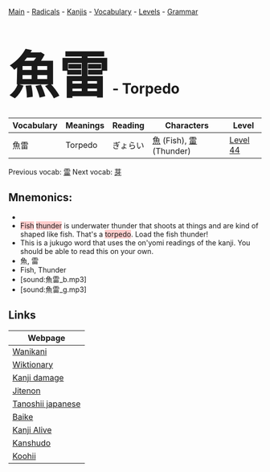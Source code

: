 <style> bigfont {font-size: 100px}</style>
[Main](../README.md) -
[Radicals](../radicals.md) -
[Kanjis](../kanjis.md) -
[Vocabulary](../vocabulary.md) -
[Levels](../levels.md) -
[Grammar](../grammar.md)
# <bigfont> 魚雷</bigfont> - Torpedo 

| Vocabulary | Meanings | Reading | Characters | Level |
| --- | --- | --- | --- | --- |
| 魚雷 | Torpedo | ぎょらい |  [魚](../kanjis/魚.md) (Fish), [雷](../kanjis/雷.md) (Thunder) | [Level 44](../levels/wk_level44.md) |

Previous vocab: [雷](雷.md) Next vocab: [芽](芽.md) 

## Mnemonics:

* 
* <span style="background-color:#ffcccb"> Fish</span> <span style="background-color:#ffcccb"> thunder</span> is underwater thunder that shoots at things and are kind of shaped like fish. That's a <span style="background-color:#ffcccb"> torpedo</span>. Load the fish thunder!
* This is a jukugo word that uses the on'yomi readings of the kanji. You should be able to read this on your own.
* 魚, 雷
* Fish, Thunder
* [sound:魚雷_b.mp3]
* [sound:魚雷_g.mp3]


## Links 

| Webpage |
| --- |
| [Wanikani          ](https://www.wanikani.com/kanji/魚雷) |
| [Wiktionary        ](https://en.wiktionary.org/wiki/魚雷) |
| [Kanji damage      ](http://www.kanjidamage.com/kanji/search?utf8=✓&q=魚雷) |
| [Jitenon           ](https://jitenon.com/kanji/魚雷) |
| [Tanoshii japanese ](https://www.tanoshiijapanese.com/dictionary/kanji.cfm?k=魚雷) |
| [Baike             ](https://baike.baidu.com/item/魚雷) |
| [Kanji Alive       ](https://app.kanjialive.com/魚雷) |
| [Kanshudo          ](https://www.kanshudo.com/searchmn?q=魚雷) |
| [Koohii            ](https://kanji.koohii.com/study/kanji/魚雷) |
